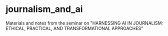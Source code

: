 # journalism_and_ai
Materials and notes from the seminar on "HARNESSING AI IN JOURNALISM: ETHICAL, PRACTICAL, AND TRANSFORMATIONAL APPROACHES"
